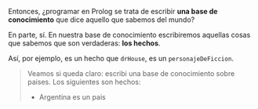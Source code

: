 Entonces, ¿programar en Prolog se trata de escribir **una base de conocimiento** que dice aquello que sabemos del mundo? 

En parte, sí. En nuestra base de conocimiento escribiremos aquellas cosas que sabemos que son verdaderas: **los hechos**.

Así, por ejemplo, es un hecho que `drHouse`, es un `personajeDeFiccion`.

> Veamos si queda claro: escribi una base de conocimiento sobre paises. Los siguientes son hechos:
> 
> * Argentina es un pais


